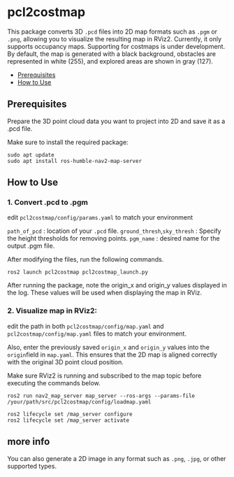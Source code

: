 # pcl2costmap

This package converts 3D `.pcd` files into 2D map formats such as `.pgm` or `.png`, allowing you to visualize the resulting map in RViz2.
Currently, it only supports occupancy maps. Supporting for costmaps is under development.
By default, the map is generated with a black background, obstacles are represented in white (255), and explored areas are shown in gray (127).

- [Prerequisites](#Prerequisites)
- [How to Use](#how-to-use)



## Prerequisites

Prepare the 3D point cloud data you want to project into 2D and save it as a .pcd file.

Make sure to install the required package:
```
sudo apt update
sudo apt install ros-humble-nav2-map-server
```

## How to Use
### 1. Convert .pcd to .pgm

edit `pcl2costmap/config/params.yaml` to match your environment

`path_of_pcd` : location of your `.pcd` file.
`ground_thresh`,`sky_thresh` : Specify the height thresholds for removing points.
`pgm_name` : desired name for the output .pgm file.

After modifying the files, run the following commands.
```
ros2 launch pcl2costmap pcl2costmap_launch.py
```
After running the package, note the origin_x and origin_y values displayed in the log.
These values will be used when displaying the map in RViz.

### 2. Visualize map in RViz2:

edit the path in both `pcl2costmap/config/map.yaml` and `pcl2costmap/config/map.yaml` files to match your environment.

Also, enter the previously saved `origin_x` and `origin_y` values into the `origin`field in `map.yaml`.
This ensures that the 2D map is aligned correctly with the original 3D point cloud position.

Make sure RViz2 is running and subscribed to the map topic before executing the commands below.
```
ros2 run nav2_map_server map_server --ros-args --params-file /your/path/src/pcl2costmap/config/loadmap.yaml
```
```
ros2 lifecycle set /map_server configure
ros2 lifecycle set /map_server activate
```


## more info
You can also generate a 2D image in any format such as `.png`, `.jpg`, or other supported types.